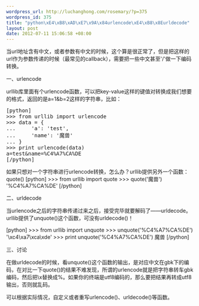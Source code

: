 ```yaml
--- 
wordpress_url: http://luchanghong.com/rosemary/?p=375
wordpress_id: 375
title: "python\xE4\xB8\xAD\xE7\x9A\x84urlencode\xE4\xB8\x8Eurldecode"
layout: post
date: 2012-07-11 15:06:58 +08:00
---
```

当url地址含有中文，或者参数有中文的时候，这个算是很正常了，但是把这样的url作为参数传递的时候（最常见的callback），需要把一些中文甚至'/'做一下编码转换。

一、urlencode

urllib库里面有个urlencode函数，可以把key-value这样的键值对转换成我们想要的格式，返回的是a=1&amp;b=2这样的字符串，比如：
<pre>[python]
&gt;&gt;&gt; from urllib import urlencode
&gt;&gt;&gt; data = {
...     'a': 'test',
...     'name': '魔兽'
... }
&gt;&gt;&gt; print urlencode(data)
a=test&amp;name=%C4%A7%CA%DE
[/python]</pre>
如果只想对一个字符串进行urlencode转换，怎么办？urllib提供另外一个函数：quote()
[python]
&gt;&gt;&gt; from urllib import quote
&gt;&gt;&gt; quote('魔兽')
'%C4%A7%CA%DE'
[/python]

二、urldecode

当urlencode之后的字符串传递过来之后，接受完毕就要解码了——urldecode。urllib提供了unquote()这个函数，可没有urldecode()！

[python]
&gt;&gt;&gt; from urllib import unquote
&gt;&gt;&gt; unquote('%C4%A7%CA%DE')
'\xc4\xa7\xca\xde'
&gt;&gt;&gt; print unquote('%C4%A7%CA%DE')
魔兽
[/python]

三、讨论

在做urldecode的时候，看unquote()这个函数的输出，是对应中文在gbk下的编码，在对比一下quote()的结果不难发现，所谓的urlencode就是把字符串转车gbk编码，然后把\x替换成%。如果你的终端是utf8编码的，那么要把结果再转成utf8输出，否则就乱码。

可以根据实际情况，自定义或者重写urlencode()、urldecode()等函数。
